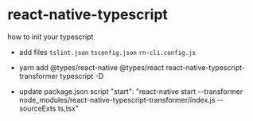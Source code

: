 # react-native-typescript
how  to init your typescript

* add files `tslint.json` `tsconfig.json` `rn-cli.config.js`

* yarn add @types/react-native @types/react react-native-typescript-transformer  typescript -D

* update package.json script "start": "react-native start --transformer node_modules/react-native-typescript-transformer/index.js --sourceExts ts,tsx"
